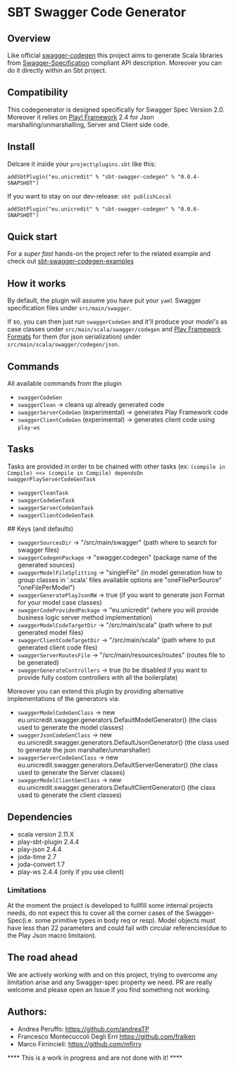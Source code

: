 # SBT Swagger Code Generator

## Overview

Like official [swagger-codegen](https://github.com/swagger-api/swagger-codegen) this project aims to generate Scala libraries from [Swagger-Specification](https://github.com/swagger-api/swagger-spec) compliant API description.
Moreover you can do it directly within an Sbt project.

## Compatibility

This codegenerator is designed specifically for Swagger Spec Version 2.0. Moreover it relies on [Play! Framework](http://www.playframework.com/) 2.4 for Json marshalling/unmarshalling, Server and Client side code.

## Install

Delcare it inside your `project\plugins.sbt` like this:

`addSbtPlugin("eu.unicredit" % "sbt-swagger-codegen" % "0.0.4-SNAPSHOT")`

If you want to stay on our dev-release:
`sbt publishLocal`

`addSbtPlugin("eu.unicredit" % "sbt-swagger-codegen" % "0.0.6-SNAPSHOT")`

## Quick start

For a *super fast* hands-on the project refer to the related example and check out [sbt-swagger-codegen-examples](https://github.com/unicredit/sbt-swagger-codegen-examples)

## How it works

By default, the plugin will assume you have put your `yaml` Swagger specification files under `src/main/swagger`.

If so, you can then just run `swaggerCodeGen` and it'll produce your *model's* as case classes under `src/main/scala/swagger/codegen` and [Play Framework](www.playframework.com) [Formats](https://www.playframework.com/documentation/2.4.x/ScalaJsonCombinators#Format) for them (for json serialization) under `src/main/scala/swagger/codegen/json`.


## Commands

All available commands from the plugin

- `swaggerCodeGen`
- `swaggerClean`  -> cleans up already generated code
- `swaggerServerCodeGen` (experimental)   -> generates Play Framework code
- `swaggerClientCodeGen` (experimental)   -> generates client code using `play-ws`

## Tasks

Tasks are provided in order to be chained with other tasks (ex: ```(compile in Compile) <<= (compile in Compile) dependsOn swaggerPlayServerCodeGenTask```

- `swaggerCleanTask`
- `swaggerCodeGenTask`
- `swaggerServerCodeGenTask`
- `swaggerClientCodeGenTask`

## Keys (and defaults)

- `swaggerSourcesDir` 			-> "/src/main/swagger" (path where to search for swagger files)
- `swaggerCodegenPackage`			-> "swagger.codegen" (package name of the generated sources)
- `swaggerModelFileSplitting`		-> "singleFile" (in model generation how to group classes in '.scala' files available options are "oneFilePerSource" "oneFilePerModel")
- `swaggerGeneratePlayJsonRW`		-> true (if you want to generate json Format for your model case classes)
- `swaggerCodeProvidedPackage`	-> "eu.unicredit" (where you will provide business logic server method implementation)
- `swaggerModelCodeTargetDir`	-> "/src/main/scala" (path where to put generated model files)
- `swaggerClientCodeTargetDir`	-> "/src/main/scala" (path where to put generated client code files)
- `swaggerServerRoutesFile`	-> "/src/main/resources/routes" (routes file to be generated)
- `swaggerGenerateControllers`	-> true (to be disabled if you want to provide fully costom controllers with all the boilerplate)

Moreover you can extend this plugin by providing alternative implementations of the generators via:

- `swaggerModelCodeGenClass` -> new eu.unicredit.swagger.generators.DefaultModelGenerator() (the class used to generate the model classes)
- `swaggerJsonCodeGenClass` -> new eu.unicredit.swagger.generators.DefaultJsonGenerator() (the class used to generate the json marshaller/unmarshaller)
- `swaggerServerCodeGenClass` -> new eu.unicredit.swagger.generators.DefaultServerGenerator() (the class used to generate the Server classes)
- `swaggerModelClientGenClass` -> new eu.unicredit.swagger.generators.DefaultClientGenerator() (the class used to generate the client classes)

## Dependencies

- scala version 2.11.X
- play-sbt-plugin 2.4.4
- play-json 2.4.4
- joda-time 2.7
- joda-convert 1.7
- play-ws 2.4.4 (only if you use client)

### Limitations

At the moment the project is developed to fullfill some internal projects needs, do not expect this to cover all the corner cases of the Swagger-Spec(i.e. some primitive types in body req or resp).
Model objects must have less than 22 parameters and could fail with circular referencies(due to the Play Json macro limitaion).

## The road ahead

We are actively working with and on this project, trying to overcome any limitation arise and any Swagger-spec property we need.
PR are really welcome and please open an Issue if you find something not working.

## Authors:

* Andrea Peruffo: <https://github.com/andreaTP>
* Francesco Montecuccoli Degli Erri <https://github.com/fralken>
* Marco Firrincieli: <https://github.com/mfirry>

**** This is a work in progress and are not done with it! ****
